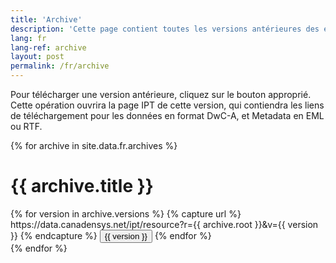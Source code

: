 ```yaml
---
title: 'Archive'
description: 'Cette page contient toutes les versions antérieures des ensembles de données publiés par le musée.'
lang: fr
lang-ref: archive
layout: post
permalink: /fr/archive
---
```


Pour télécharger une version antérieure, cliquez sur le bouton approprié. Cette opération ouvrira la page IPT de cette version, qui contiendra les liens de téléchargement pour les données en format DwC-A, et Metadata en EML ou RTF.

{% for archive in site.data.fr.archives %}
<h1>
{{ archive.title }}
</h1>
<div class="btn-group">
{% for version in archive.versions %}
{% capture url %}
https://data.canadensys.net/ipt/resource?r={{ archive.root }}&v={{ version }}
{% endcapture %}
<a href="{{ url }}"><button>{{ version }}</button></a>
{% endfor %}
</div>
{% endfor %}